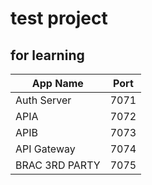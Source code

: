 # test project 
## for learning 

| App Name  | Port  |
|---|---|
| Auth Server  |  7071 |  
|  APIA  | 7072  | 
|  APIB |  7073 |  
| API Gateway  |  7074    |
| BRAC 3RD PARTY  |  7075    |
